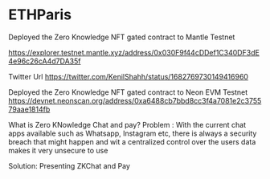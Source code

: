 # ETHParis

Deployed the Zero Knowledge NFT gated contract to Mantle Testnet 

https://explorer.testnet.mantle.xyz/address/0x030F9f44cDDef1C340DF3dE4e96c26cA4d7DA35f

Twitter Url 
https://twitter.com/KenilShahh/status/1682769730149416960


Deployed the Zero Knowledge NFT gated contract to Neon EVM Testnet 
https://devnet.neonscan.org/address/0xa6488cb7bbd8cc3f4a7081e2c375579aae1814fb

What is Zero KNowledge Chat and pay?
Problem : 
With the current chat apps available such as Whatsapp, Instagram etc, there is always a security breach that might happen and wit a centralized control over the users data makes it very unsecure to use

Solution: 
Presenting ZKChat and Pay

